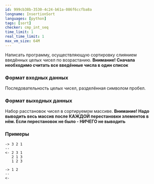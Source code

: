 ```yaml
---
id: 999cb38b-3530-4c24-b61a-086f6ccfba8a
longname: InsertionSort
languages: [python]
tags: [sort]
checker: cmp_int_seq
time_limit: 1
real_time_limit: 1
max_vm_size: 64M
---
```


Написать программу, осуществляющую сортировку слиянием введённых целых чисел по возрастанию.
**Внимание! Сначала необходимо считать все введённые числа в один список**

### Формат входных данных

Последовательность целых чисел, разделённая символом пробел.

### Формат выходных данных

Набор расстановок чисел в сортируемом массиве.
**Внимание! Надо выводить весь массив после КАЖДОЙ перестановки элементов в нём. Если перестановок
не было - НИЧЕГО не выводить**

### Примеры

```
-> 3 2 1
--
<- 2 3 1
   2 1 3
   1 2 3
```

```
-> 1 2
--
<-
```
